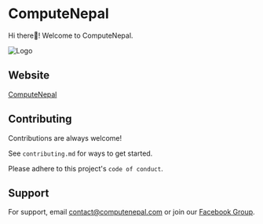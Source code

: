 
# ComputeNepal

Hi there👋! Welcome to ComputeNepal.




![Logo](https://scontent.fpkr1-1.fna.fbcdn.net/v/t39.30808-6/272125124_493462152308949_1113909790549416947_n.jpg?_nc_cat=106&ccb=1-7&_nc_sid=e3f864&_nc_ohc=OAzLnQu03c0AX8EtXN9&_nc_ht=scontent.fpkr1-1.fna&oh=00_AfDG3wlPCuamv9oMNCGOcoo9NsVFyfj-OLJz39dAbIGjtg&oe=6443530D)


## Website

[ComputeNepal](https://computenepal.com/)


## Contributing

Contributions are always welcome!

See `contributing.md` for ways to get started.

Please adhere to this project's `code of conduct`.


## Support

For support, email contact@computenepal.com or join our [Facebook Group](https://www.facebook.com/groups/computenepal).

